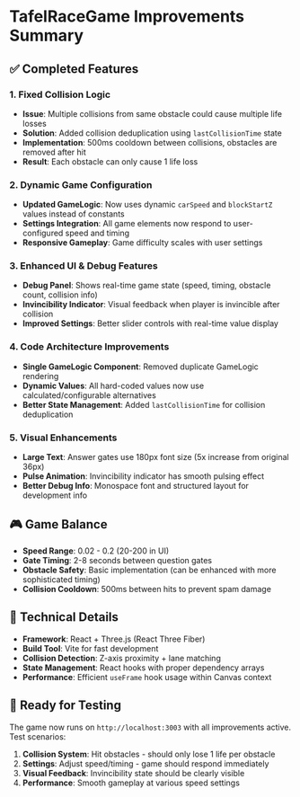 # TafelRaceGame Improvements Summary

## ✅ Completed Features

### 1. Fixed Collision Logic
- **Issue**: Multiple collisions from same obstacle could cause multiple life losses
- **Solution**: Added collision deduplication using `lastCollisionTime` state
- **Implementation**: 500ms cooldown between collisions, obstacles are removed after hit
- **Result**: Each obstacle can only cause 1 life loss

### 2. Dynamic Game Configuration
- **Updated GameLogic**: Now uses dynamic `carSpeed` and `blockStartZ` values instead of constants
- **Settings Integration**: All game elements now respond to user-configured speed and timing
- **Responsive Gameplay**: Game difficulty scales with user settings

### 3. Enhanced UI & Debug Features
- **Debug Panel**: Shows real-time game state (speed, timing, obstacle count, collision info)
- **Invincibility Indicator**: Visual feedback when player is invincible after collision
- **Improved Settings**: Better slider controls with real-time value display

### 4. Code Architecture Improvements
- **Single GameLogic Component**: Removed duplicate GameLogic rendering
- **Dynamic Values**: All hard-coded values now use calculated/configurable alternatives
- **Better State Management**: Added `lastCollisionTime` for collision deduplication

### 5. Visual Enhancements
- **Large Text**: Answer gates use 180px font size (5x increase from original 36px)
- **Pulse Animation**: Invincibility indicator has smooth pulsing effect
- **Better Debug Info**: Monospace font and structured layout for development info

## 🎮 Game Balance
- **Speed Range**: 0.02 - 0.2 (20-200 in UI)
- **Gate Timing**: 2-8 seconds between question gates
- **Obstacle Safety**: Basic implementation (can be enhanced with more sophisticated timing)
- **Collision Cooldown**: 500ms between hits to prevent spam damage

## 🔧 Technical Details
- **Framework**: React + Three.js (React Three Fiber)
- **Build Tool**: Vite for fast development
- **Collision Detection**: Z-axis proximity + lane matching
- **State Management**: React hooks with proper dependency arrays
- **Performance**: Efficient `useFrame` hook usage within Canvas context

## 🚀 Ready for Testing
The game now runs on `http://localhost:3003` with all improvements active. Test scenarios:
1. **Collision System**: Hit obstacles - should only lose 1 life per obstacle
2. **Settings**: Adjust speed/timing - game should respond immediately
3. **Visual Feedback**: Invincibility state should be clearly visible
4. **Performance**: Smooth gameplay at various speed settings
